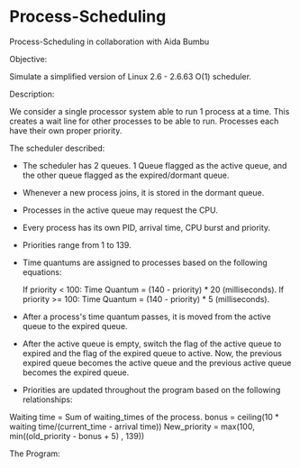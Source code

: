 # Process-Scheduling

Process-Scheduling in collaboration with Aida Bumbu

Objective:

Simulate a simplified version of Linux 2.6 - 2.6.63 O(1) scheduler.

Description:

We consider a single processor system able to run 1 process at a time. 
This creates a wait line for other processes to be able to run. 
Processes each have their own proper priority.

The scheduler described:

- The scheduler has 2 queues. 1 Queue flagged as the active queue, and the other queue flagged as the expired/dormant queue.
- Whenever a new process joins, it is stored in the dormant queue.
- Processes in the active queue may request the CPU.
- Every process has its own PID, arrival time, CPU burst and priority. 
- Priorities range from 1 to 139.
- Time quantums are assigned to processes based on the following equations:

	If priority < 100:
Time Quantum = (140 - priority) * 20 (milliseconds).
	If priority >= 100:
Time Quantum = (140 - priority) * 5 (milliseconds).
- After a process's time quantum passes, it is moved from the active queue to the expired queue.
- After the active queue is empty, switch the flag of the active queue to expired and the flag of the expired queue to active. Now, the previous expired queue becomes the active queue and the previous active queue becomes the expired queue.
- Priorities are updated throughout the program based on the following relationships:

Waiting time = Sum of waiting_times of the process.
bonus = ceiling(10 * waiting time/(current_time - arrival time))
New_priority = max(100, min((old_priority - bonus + 5) , 139))

The Program:

